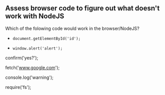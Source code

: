 ## Assess browser code to figure out what doesn't work with NodeJS

Which of the folowing code would work in the browser/NodeJS?

* `document.getElementById('id');`

* `window.alert('alert');`

confirm('yes?');

fetch('www.google.com');

console.log('warning');

require('fs');
